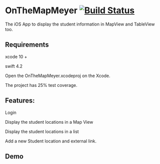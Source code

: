 # OnTheMapMeyer [![Build Status](https://travis-ci.org/guumeyer/OnTheMapMeyer.svg?branch=master)](https://travis-ci.org/guumeyer/OnTheMapMeyer)
The iOS App to display the student information in MapView and TableView too.

## Requirements
xcode 10 + 

swift 4.2 

Open the OnTheMapMeyer.xcodeproj on the Xcode.

The project has 25% test coverage.

## Features:
Login

Display the student locations in a Map View

Display the student locations in a list

Add a new Student location and external link.

## Demo





